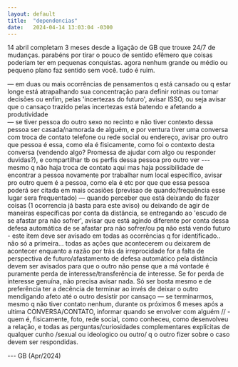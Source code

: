 ```yaml
---
layout: default
title:  "dependencias"
date:   2024-04-14 13:03:04 -0300
---
```


14 abril completam 3 meses desde a ligação de GB que trouxe 24/7 de mudanças. parabéns por tirar o pouco de sentido efêmero que coisas poderiam ter em pequenas conquistas. agora nenhum grande ou médio ou pequeno plano faz sentido sem você. tudo é ruim. 

— em duas ou mais ocorrências de  pensamentos q está cansado ou q estar longe está atrapalhando sua  concentração para definir rotinas ou tomar decisões ou enfim, pelas 'incertezas do futuro', avisar ISSO, ou seja avisar que o cansaço trazido pelas incertezas está batendo e afetando a produtividade  
— se tiver pessoa do outro sexo no recinto e não tiver contexto dessa pessoa ser casada/namorada de alguém, e por ventura tiver uma conversa com troca de contato telefone ou rede social ou endereço, avisar pro outro que pessoa é essa, como ela é fisicamente, como foi o contexto desta conversa (vendendo algo? Promessa de ajudar com algo ou responder duvidas?), e compartilhar tb os perfis dessa pessoa pro outro ver --- mesmo q não haja troca de contato aqui mas haja possibilidade de encontrar a pessoa novamente por trabalhar num local específico, avisar pro outro quem é a pessoa, como ela é etc por que que essa pessoa poderá ser citada em mais ocasiões (previsao de quando/frequência esse lugar sera frequentado) 
— quando perceber que está deixando de fazer coisas (1 ocorrencia já basta para este aviso) ou deixando de agir de maneiras específicas por conta da distância, se entregando ao 'escudo de se afastar pra não sofrer', avisar que está agindo diferente por conta dessa defesa automática de se afastar pra não sofrer/ou pq não está vendo futuro - este item deve ser avisado em todas as ocorrências q for identificado.. não só a primeira... todas as ações que acontecerem ou deixarem de acontecer enquanto a razão por trás da irreprocidade for a falta de perspectiva de futuro/afastamento de defesa automático pela distância devem ser avisados para que o outro não pense que a má vontade é puramente perda de interesse/transferência de interesse. Se for perda de interesse genuína, não precisa avisar nada. Só ser bosta mesmo e de preferência ter a decência de terminar ao invés de deixar o outro mendigando afeto até o outro desistir por cansaço
— se terminarmos, mesmo q não tiver contato nenhum, durante os próximos 6 meses após a ultima CONVERSA/CONTATO, informar quando se envolver com alguém // - quem é, fisicamente, foto, rede social, como conheceu, como desenvolveu a relação, e todas as perguntas/curiosidades complementares explícitas de qualquer cunho /sexual ou ideologico ou outro/ q o outro fizer sobre o caso devem ser respondidas.



--- GB (Apr/2024)
